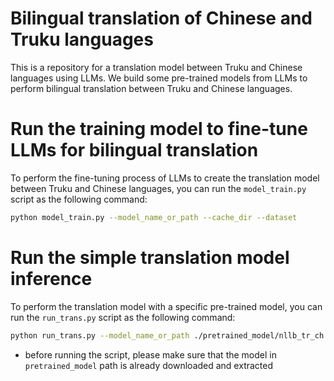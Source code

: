# Bilingual translation of Chinese and Truku languages
This is a repository for a translation model between Truku and Chinese languages using LLMs. We build some pre-trained models from LLMs to perform bilingual translation between Truku and Chinese languages.

# Run the training model to fine-tune LLMs for bilingual translation
To perform the fine-tuning process of LLMs to create the translation model between Truku and Chinese languages, you can run the `model_train.py` script as the following command:
```bash
python model_train.py --model_name_or_path --cache_dir --dataset
```
# Run the simple translation model inference
To perform the translation model with a specific pre-trained model, you can run the `run_trans.py` script as the following command:
```bash
python run_trans.py --model_name_or_path ./pretrained_model/nllb_tr_ch
```
* before running the script, please make sure that the model in `pretrained_model` path is already downloaded and extracted 

